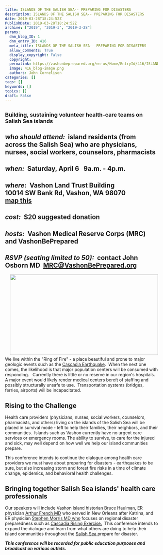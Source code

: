 ```yaml
---
title: ISLANDS OF THE SALISH SEA-- PREPARING FOR DISASTERS
description: ISLANDS OF THE SALISH SEA-- PREPARING FOR DISASTERS
date: 2019-03-28T18:24:52Z
PublishDate: 2019-03-28T18:24:52Z
archive: ["2019", "2019-3", "2019-3-28"]
params:
  dnn_blog_ID: 1
  dnn_entry_ID: 416
  meta_title: ISLANDS OF THE SALISH SEA-- PREPARING FOR DISASTERS
  allow_comments: True
  display_copyright: False
  copyright:
  permalink: https://vashonbeprepared.org/en-us/Home/EntryId/416/ISLANDS-OF-THE-SALISH-SEA-PREPARING-FOR-DISASTERS
  image: 416_blog-image.png
  authors: John Cornelison
categories: []
tags: []
keywords: []
topics: []
draft: False
---
```


<h2><font style="font-weight: bold" size="4">Building, sustaining volunteer health-care teams on Salish Sea islands</font></h2>  <h2><em><font style="font-weight: bold">who</font> should attend:&#160; </em>island residents (from across the Salish Sea) who are physicians, nurses, social workers, counselors, pharmacists</h2>  <h2><em><font style="font-weight: bold">when:</font>&#160; </em>Saturday, April 6&#160;&#160; 9a.m. - 4p.m.</h2>  <h2><em><font style="font-weight: bold">where:</font>&#160;</em> Vashon Land Trust Building     <br />10014 SW Bank Rd, Vashon, WA 98070     <br /><a href="https://goo.gl/maps/iBaoPadHWE42" target="_blank">map this</a></h2>  <h2><em><font style="font-weight: bold">cost:</font></em>&#160; $20 suggested donation</h2>  <h2><em><font style="font-weight: bold">hosts:</font></em>&#160; Vashon Medical Reserve Corps (MRC) and VashonBePrepared</h2>  <h2><em><font style="font-weight: bold">RSVP</font> (seating limited to 50):&#160; </em>contact John Osborn MD&#160; <a href="mailto:MRC@VashonBePrepared.org">MRC@VashonBePrepared.org</a></h2>  <p><img style="float: right; margin: 0px 0px 5px 5px; display: inline" src="/portals/1/Graphics/MRC/mega-quake5.jpg?ver=2019-01-08-110822-523" width="488" align="right" height="265" />We live within the &quot;Ring of Fire&quot; - a place beautiful and prone to major geologic events such as the <a href="https://en.wikipedia.org/wiki/1700_Cascadia_earthquake">Cascadia Earthquake</a>.&#160; When the next one comes, the likelihood is that major population centers will be consumed with responding.&#160;&#160; Currently there is little or no reserve in our region's hospitals.&#160; A major event would likely render medical centers bereft of staffing and possibly structurally unsafe to use.&#160; Transportation systems (bridges, ferries, airports) will be incapacitated. </p>  <h2><font style="font-weight: bold">Rising to the Challenge</font></h2>  <p>Health care providers (physicians, nurses, social workers, counselors, pharmacists, and others) living on the islands of the Salish Sea will be placed in survival mode - left to help their families, their neighbors, and their communities.&#160; Islands such as Vashon currently have no urgent care services or emergency rooms. The ability to survive, to care for the injured and sick, may well depend on how well we help our island communities prepare.</p>  <p>This conference intends to continue the dialogue among health care providers we must have about preparing for disasters - earthquakes to be sure, but also increasing storm and forest fire risks in a time of climate change, epidemics, and behavioral health challenges.</p>  <h2><font style="font-weight: bold">Bringing together Salish Sea islands' health care professionals</font></h2>  <p>Our speakers will include Vashon Island historian <a href="http://www.vashonhistory.com/">Bruce Haulman</a>, ER physician <a href="https://www.linkedin.com/in/arthur-french-md-ms-facep-chse-559418b">Arthur French MD</a> who served in New Orleans after Katrina, and ER physician <a href="https://www.uwmedicine.org/bios/stephen-morris">Stephen Morris MD who</a> focuses on regional disaster preparedness such as <a href="https://www.fema.gov/media-library/assets/documents/128345">Cascadia Rising Exercise.</a>&#160; This conference intends to expand the dialogue and learn from what others are doing to help their island communities throughout the <a href="https://en.wikipedia.org/wiki/Salish_Sea">Salish Sea </a>prepare for disaster.</p>  <p><strong><em>This conference will be recorded for public education purposes and broadcast on various outlets.</em></strong></p>
